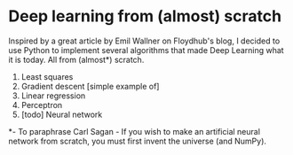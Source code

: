 # Deep learning from (almost) scratch


Inspired by a great article by Emil Wallner on Floydhub's blog, I decided to use Python to implement several algorithms that made Deep Learning what it is today. All from (almost*) scratch.

1. Least squares
2. Gradient descent [simple example of]
3. Linear regression
4. Perceptron
5. [todo] Neural network

*- To paraphrase Carl Sagan - If you wish to make an artificial neural network from scratch, you must first invent the universe (and NumPy). 
